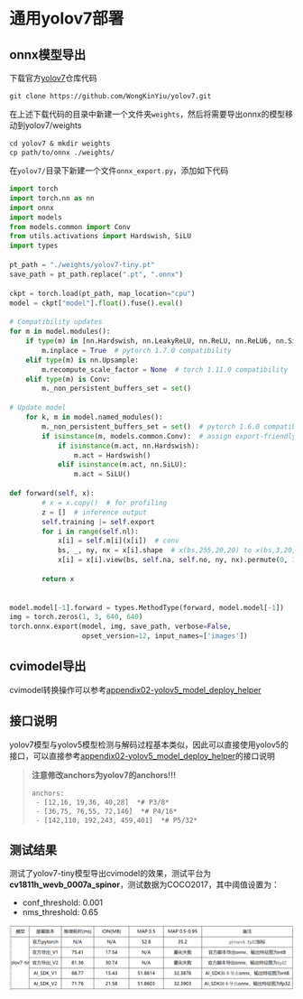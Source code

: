 # 通用yolov7部署

## onnx模型导出

下载官方[yolov7](https://github.com/WongKinYiu/yolov7)仓库代码

```shell
git clone https://github.com/WongKinYiu/yolov7.git
```

在上述下载代码的目录中新建一个文件夹`weights`，然后将需要导出onnx的模型移动到yolov7/weights

```shell
cd yolov7 & mkdir weights
cp path/to/onnx ./weights/
```

在`yolov7/`目录下新建一个文件`onnx_export.py`，添加如下代码

```python
import torch
import torch.nn as nn
import onnx
import models
from models.common import Conv
from utils.activations import Hardswish, SiLU
import types

pt_path = "./weights/yolov7-tiny.pt"
save_path = pt_path.replace(".pt", ".onnx")

ckpt = torch.load(pt_path, map_location="cpu")
model = ckpt["model"].float().fuse().eval()

# Compatibility updates
for m in model.modules():
    if type(m) in [nn.Hardswish, nn.LeakyReLU, nn.ReLU, nn.ReLU6, nn.SiLU]:
        m.inplace = True  # pytorch 1.7.0 compatibility
    elif type(m) is nn.Upsample:
        m.recompute_scale_factor = None  # torch 1.11.0 compatibility
    elif type(m) is Conv:
        m._non_persistent_buffers_set = set()

# Update model
    for k, m in model.named_modules():
        m._non_persistent_buffers_set = set()  # pytorch 1.6.0 compatibility
        if isinstance(m, models.common.Conv):  # assign export-friendly activations
            if isinstance(m.act, nn.Hardswish):
                m.act = Hardswish()
            elif isinstance(m.act, nn.SiLU):
                m.act = SiLU()

def forward(self, x):
        # x = x.copy()  # for profiling
        z = []  # inference output
        self.training |= self.export
        for i in range(self.nl):
            x[i] = self.m[i](x[i])  # conv
            bs, _, ny, nx = x[i].shape  # x(bs,255,20,20) to x(bs,3,20,20,85)
            x[i] = x[i].view(bs, self.na, self.no, ny, nx).permute(0, 1, 3, 4, 2).contiguous()

        return x


model.model[-1].forward = types.MethodType(forward, model.model[-1])
img = torch.zeros(1, 3, 640, 640)
torch.onnx.export(model, img, save_path, verbose=False,
                  opset_version=12, input_names=['images'])
```

## cvimodel导出

cvimodel转换操作可以参考[appendix02-yolov5_model_deploy_helper](./appendix02-yolov5_model_deploy_helper.md)

## 接口说明

yolov7模型与yolov5模型检测与解码过程基本类似，因此可以直接使用yolov5的接口，可以直接参考[appendix02-yolov5_model_deploy_helper](./appendix02-yolov5_model_deploy_helper.md)的接口说明

> **注意修改anchors为yolov7的anchors!!!**
>
> ```
> anchors:
>  - [12,16, 19,36, 40,28]  *# P3/8*
>  - [36,75, 76,55, 72,146]  *# P4/16*
>  - [142,110, 192,243, 459,401]  *# P5/32*
> ```

## 测试结果

测试了yolov7-tiny模型导出cvimodel的效果，测试平台为**cv1811h_wevb_0007a_spinor**，测试数据为COCO2017，其中阈值设置为：

* conf_threshold: 0.001
* nms_threshold: 0.65

![image-20230802143730343](./assets/image-20230802143730343.png)
